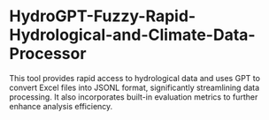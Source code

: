 # HydroGPT-Fuzzy-Rapid-Hydrological-and-Climate-Data-Processor
This tool provides rapid access to hydrological data and uses GPT to convert Excel files into JSONL format, significantly streamlining data processing. It also incorporates built-in evaluation metrics to further enhance analysis efficiency.
